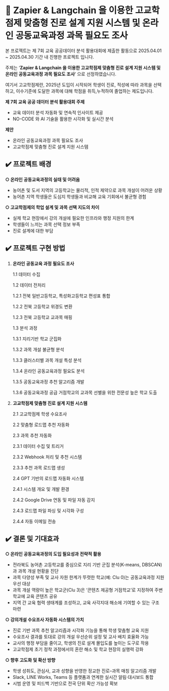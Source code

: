 # 🏫 Zapier & Langchain 을 이용한 고교학점제 맞춤형 진로 설계 지원 시스템 및 온라인 공동교육과정 과목 필요도 조사


본 프로젝트는 제 7회 교육 공공데이터 분석 활용대회에 제출한 활동으로 2025.04.01 ~ 2025.04.30 기간 내 진행한 프로젝트 입니다.

주제는 ‘**Zapier & Langchain 을 이용한 고교학점제 맞춤형 진로 설계 지원 시스템 및 온라인 공동교육과정 과목 필요도 조사**’ 으로 선정하였습니다.

여기서 고교학점제란, 2025년 도입이 시작되어 학생이 진로, 적성에 따라 과목을 선택하고, 이수기준에 도달한 과목에 대해 학점을 취득,누적하여 졸업하는 제도입니다. 

**제 7회 교육 공공 데이터 분석 활용대회 주제** 

- 교육 데이터 분석 자동화 및 연속적 인사이트 제공
- NO-CODE 와 AI 기술을 활용한 시각화 및 실시간 분석

**제안** 

- 온라인 공동교육과정 과목 필요도 조사
- 고교학점제 맞춤형 진로 설계 지원 시스템

## **✔️ 프로젝트 배경**



**○  온라인 공동교육과정의 실태 및 어려움**

- 농어촌 및 도서 지역의 고등학교는 물리적, 인적 제약으로 과목 개설이 어려운 상황
- 농어촌 지역 학생들은 도심지 학생들과 비교해 교육 기회에서 불균형 경험

**○  고교학점제의 학업 설계 및 과목 선택 지도의 차이**

- 실제 학교 현장에서 강의 개설에 필요한 인프라와 행정 지원의 한계
- 학생들이 느끼는 과목 선택 정보 부족
- 진로 설계에 대한 부담

## **✔️ 프로젝트 구현 방법**



1. **온라인 공동교육 과정 필요도 조사**
    
    1.1 데이터 수집
    
    1.2 데이터 전처리
    
    1.2.1 전북 일반고등학교, 특성화고등학교 편성표 통합
    
  
    
    1.2.2 전북 고등학교 위경도 변환
    

    
    1.2.3 전북 고등학교 교과목 매핑
    
    1.3 분석 과정
    
    1.3.1 지리기반 학교 군집화
    

    
    1.3.2 과목 개설 불균형 분석
    

    
    1.3.3 클러스터별 과목 개설 특성 분석
    

    
    1.3.4 온라인 공동교육과정 필요도 분석

    
    1.3.5 공동교육과정 추천 알고리즘 개발
    
    
    1.3.6 공동교육과정 공급 거점학교의 교과목 선별을 위한 전문성 높은 학교 도출
    
    
2. **고교학점제 맞춤형 진로 설계 지원 시스템**
    
    2.1 고교학점제 학생 수요조사
    
    
    2.2 맞춤형 로드맵 추천 자동화
    

    2.3 과목 추천 자동화
    
    2.3.1 데이터 수집 및 트리거

    2.3.2 Webhook 처리 및 추천 시스템
    
    2.3.3 추천 과목 로드맵 생성
    
    
    2.4 GPT 기반의 로드맵 자동화 시스템
    
    2.4.1 시스템 개요 및 개발 환경
    
    2.4.2 Google Drive 연동 및 파일 자동 감지
    

    
    2.4.3 로드맵 파일 파싱 및 시각화 구성
    
    2.4.4 자동 이메일 전송
    

    

## **✔️ 결론 및 기대효과**


**○ 온라인 공동교육과정의 도입 필요성과 전략적 활용**

- 전라북도 농어촌 고등학교를 중심으로 지리 기반 군집 분석(K-means, DBSCAN)과 과목 개설 현황을 진단
- 과목 다양성 부족 및 교사 자원 한계가 뚜렷한 학교(예: Clu 0)는 공동교육과정 지원 우선 대상
- 과목 개설 역량이 높은 학교군(Clu 3)은 ‘콘텐츠 제공형 거점학교’로 지정하여 주변 학교에 교육 콘텐츠 공유
- 지역 간 교육 협력 생태계를 조성하고, 교육 사각지대 해소에 기여할 수 있는 구조 마련

**○ 강의개설 수요조사 자동화 시스템의 가치**

- 진로 기반 과목 추천 알고리즘과 시각화 기능을 통해 학생 맞춤형 교육 지원
- 수요조사 결과를 토대로 강의 개설 우선순위 설정 및 교사 배치 효율화 가능
- 교사의 행정 부담을 줄이고, 학생의 진로 설계 몰입도를 높이는 도구로 작용
- 고교학점제 초기 정착 과정에서의 혼란 해소 및 학교 현장의 실행력 강화

**○ 향후 고도화 및 확산 방향**

- 학생 성취도, 관심사, 교과 성향을 반영한 정교한 진로–과목 매칭 알고리즘 개발
- Slack, LINE Works, Teams 등 플랫폼과 연계한 실시간 알림·대시보드 통합
- 시범 운영 및 피드백 기반으로 전국 단위 확산 가능성 확보
